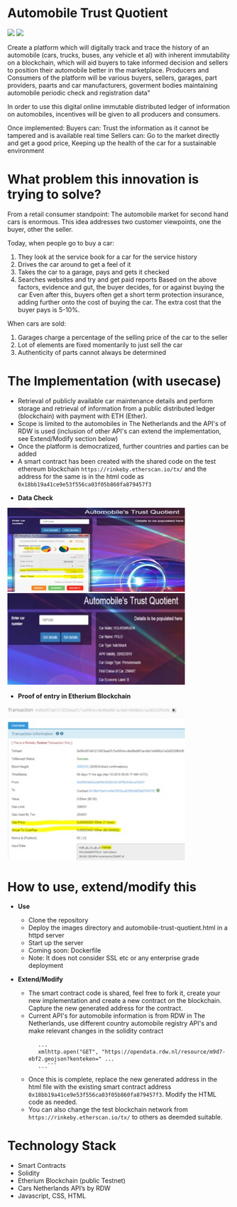 # Automobile Trust Quotient
[![](https://images.microbadger.com/badges/image/arnabsinha4u/automobile-trust-quotient.svg)](https://microbadger.com/images/arnabsinha4u/automobile-trust-quotient "Get your own image badge on microbadger.com")
[![](https://images.microbadger.com/badges/version/arnabsinha4u/automobile-trust-quotient.svg)](https://microbadger.com/images/arnabsinha4u/automobile-trust-quotient "Get your own version badge on microbadger.com")

Create a platform which will digitally track and trace the history of an automobile (cars, trucks, buses, any vehicle et al) with inherent immutability on a blockchain, which will aid buyers to take informed decision and sellers to position their automobile better in the marketplace. Producers and Consumers of the platform will be various buyers, sellers, garages, part providers, paarts and car manufacturers, goverment bodies maintaining automobile periodic check and registration data"

In order to use this digital online immutable distributed ledger of information on automobiles, incentives will be given to all producers and consumers.

Once implemented:
Buyers can: Trust the information as it cannot be tampered and is available real time
Sellers can: Go to the market directly and get a good price, Keeping up the health of the car for a sustainable environment

# What problem this innovation is trying to solve?
From a retail consumer standpoint: The automobile market for second hand cars is enormous. This idea addresses two customer viewpoints, one the buyer, other the seller.

Today, when people go to buy a car:
 1) They look at the service book for a car for the service history
 2) Drives the car around to get a feel of it
 3) Takes the car to a garage, pays and gets it checked
 4) Searches websites and try and get paid reports
Based on the above factors, evidence and gut, the buyer decides, for or against buying the car
Even after this, buyers often get a short term protection insurance, adding further onto the cost of buying the car.
The extra cost that the buyer pays is 5-10%.

When cars are sold:
 1) Garages charge a percentage of the selling price of the car to the seller
 2) Lot of elements are fixed momentarily to just sell the car
 3) Authenticity of parts cannot always be determined

# The Implementation (with usecase)
- Retrieval of publicly available car maintenance details and perform storage and retrieval of information from a public distributed ledger (blockchain) with payment with ETH (Ether).
- Scope is limited to the automobiles in The Netherlands and the API's of RDW is used (inclusion of other API's can extend the implementation, see Extend/Modify section below)
- Once the platform is democratized, further countries and parties can be added
- A smart contract has been created with the shared code on the test ethereum blockchain ```https://rinkeby.etherscan.io/tx/``` and the address for the same is in the html code as ```0x18bb19a41ce9e53f556ca03f05b860fa879457f3```

+ **Data Check**

<img src="images/automobile-trust-quotient-data-entry.jpg" width="400"> <img src="images/automobile-trust-quotient-data-retrieval.jpg" width="400">

+ **Proof of entry in Etherium Blockchain**
<img src="images/automobile-trust-quotient-data-on-blockchain.jpg" width="400">

# How to use, extend/modify this
+ **Use**
    - Clone the repository
    - Deploy the images directory and automobile-trust-quotient.html in a httpd server
    - Start up the server
    - Coming soon: Dockerfile
    - Note: It does not consider SSL etc or any enterprise grade deployment


+ **Extend/Modify**
    - The smart contract code is shared, feel free to fork it, create your new implementation and create a new contract on the blockchain. Capture the new generated address for the contract.
    - Current API's for automobile information is from RDW in The Netherlands, use different country automobile registry API's and make relevant changes in the solidity contract
      ```function setCarDetails
         ...
         xmlhttp.open("GET", "https://opendata.rdw.nl/resource/m9d7-ebf2.geojson?kenteken=" ...
         ...```
    - Once this is complete, replace the new generated address in the html file with the existing smart contract address ```0x18bb19a41ce9e53f556ca03f05b860fa879457f3```. Modify the HTML code as needed.
    - You can also change the test blockchain network from ```https://rinkeby.etherscan.io/tx/``` to others as deemded suitable.

# Technology Stack
- Smart Contracts
- Solidity
- Etherium Blockchain (public Testnet)
- Cars Netherlands API’s by RDW
- Javascript, CSS, HTML
